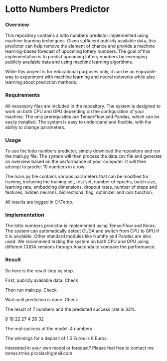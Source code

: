 # Lotto Numbers Predictor

### Overview
This repository contains a lotto numbers predictor implemented using machine learning techniques. Given sufficient publicly available data, this predictor can help remove the element of chance and provide a machine learning-based forecast of upcoming lottery numbers. The goal of this implementation is to predict upcoming lottery numbers by leveraging publicly available data and using machine learning algorithms.

While this project is for educational purposes only, it can be an enjoyable way to experiment with machine learning and neural networks while also learning about prediction methods.

### Requirements
All necessary files are included in the repository. The system is designed to work on both CPU and GPU depending on the configuration of your machine. The only prerequisites are TensorFlow and Pandas, which can be easily installed. The system is easy to understand and flexible, with the ability to change parameters.

### Usage
To use the lotto numbers predictor, simply download the repository and run the main.py file. The system will then process the data.csv file and generate an overview based on the performance of your computer. It will then attempt to predict 10 numbers in a row.

The main.py file contains various parameters that can be modified for training, including the training set, test set, number of epochs, batch size, learning rate, embedding dimensions, dropout rates, number of steps and features, hidden neurons, bidirectional flag, optimizer and loss function.

All results are logged in C:\Temp.

### Implementation

The lotto numbers predictor is implemented using TensorFlow and Keras. The system can automatically detect CUDA and switch from CPU to GPU if it is available. Other standard modules like NumPy and Pandas are also used. We recommend testing the system on both CPU and GPU using different CUDA versions through Anaconda to compare the performance.

### Result
So here is the result step by step.

First, publicly available data. Check

Then run main.py. Check

Wait until prediction is done. Check

The result of 7 numbers and the predicted success rate is 33%.

8 18 22 27 4 26 32

The real success of the model: 4 numbers

The winnings for a deposit of 1.5 Euros is 8 Euros.

Interested in your own model or forecast? Please feel free to contact me tomas.trnka.plc(slash)gmail.com